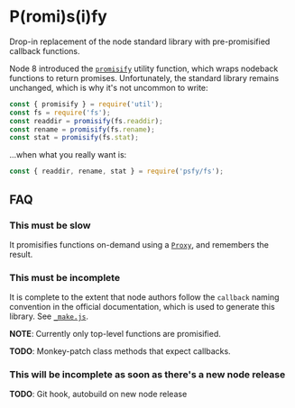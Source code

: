 # P(romi)s(i)fy
Drop-in replacement of the node standard library with pre-promisified callback functions.

Node 8 introduced the [`promisify`][promisify] utility function, which wraps nodeback functions to return promises.
Unfortunately, the standard library remains unchanged, which is why it's not uncommon to write:

```js
const { promisify } = require('util');
const fs = require('fs');
const readdir = promisify(fs.readdir);
const rename = promisify(fs.rename);
const stat = promisify(fs.stat);
```

...when what you really want is:

```js
const { readdir, rename, stat } = require('psfy/fs');
```

## FAQ
### This must be slow
It promisifies functions on-demand using a [`Proxy`][proxy], and remembers the result.

### This must be incomplete
It is complete to the extent that node authors follow the `callback` naming convention in the official documentation, which is used to generate this library. See [`_make.js`](./_make.js).

**NOTE**: Currently only top-level functions are promisified.

**TODO**: Monkey-patch class methods that expect callbacks.

### This will be incomplete as soon as there's a new node release

**TODO**: Git hook, autobuild on new node release

[promisify]: https://nodejs.org/api/util.html#util_util_promisify_original
[proxy]: https://developer.mozilla.org/en-US/docs/Web/JavaScript/Reference/Global_Objects/Proxy
